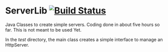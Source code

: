 # ServerLib [![Build Status](https://travis-ci.org/YellowS4/ServerLib.svg?branch=master)](https://travis-ci.org/YellowS4/ServerLib)
Java Classes to create simple servers. Coding done in about five hours so far. This is not meant to be used Yet.


In the _test_ directory, the main class creates a simple interface to manage an HttpServer.
